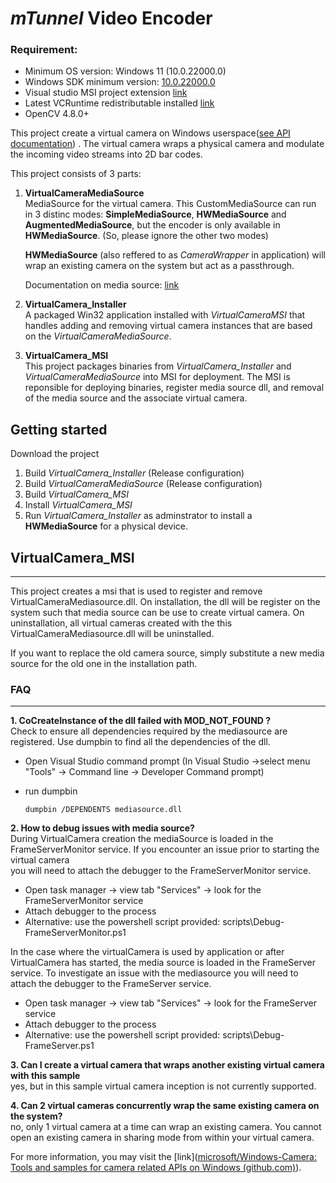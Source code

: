 # *mTunnel* Video Encoder

### Requirement:

- Minimum OS version: Windows 11 (10.0.22000.0)
- Windows SDK minimum version: [10.0.22000.0](https://developer.microsoft.com/en-us/windows/downloads/windows-sdk/)
- Visual studio MSI project extension [link](https://marketplace.visualstudio.com/items?itemName=visualstudioclient.MicrosoftVisualStudio2017InstallerProjects)
- Latest VCRuntime redistributable installed [link](https://docs.microsoft.com/en-us/cpp/windows/latest-supported-vc-redist)
- OpenCV 4.8.0+

This project create a virtual camera on Windows userspace([see API documentation](https://docs.microsoft.com/en-us/windows/win32/api/mfvirtualcamera/)) . The virtual camera wraps a physical camera and modulate the incoming video streams into 2D bar codes.

 This project consists of 3 parts:

1. **VirtualCameraMediaSource** <br>
   MediaSource for the virtual camera. This CustomMediaSource can run in 3 distinc modes: **SimpleMediaSource**, **HWMediaSource** and **AugmentedMediaSource**, but the encoder is only available in **HWMediaSource**. (So, please ignore the other two modes)
   
   **HWMediaSource** (also reffered to as *CameraWrapper* in application) will wrap an existing camera on the system but act as a passthrough.
   
   Documentation on media source: [link](https://docs.microsoft.com/en-us/windows-hardware/drivers/stream/frame-server-custom-media-source#custom-media-source-dll)

2. **VirtualCamera_Installer** <br>
   A packaged Win32 application installed with *VirtualCameraMSI* that handles adding and removing virtual camera instances that are based on the *VirtualCameraMediaSource*.

3. **VirtualCamera_MSI** <br>
   This project packages binaries from *VirtualCamera_Installer* and *VirtualCameraMediaSource* into MSI for deployment.
   The MSI is reponsible for deploying binaries, register media source dll, and removal of the media source and the associate virtual camera.

## Getting started

Download the project 

1. Build *VirtualCamera_Installer* (Release configuration)
2. Build *VirtualCameraMediaSource* (Release configuration)
3. Build *VirtualCamera_MSI*
4. Install *VirtualCamera_MSI*
5. Run *VirtualCamera_Installer* as adminstrator to install a **HWMediaSource** for a physical device.

## VirtualCamera_MSI

----

This project creates a msi that is used to register and remove VirtualCameraMediasource.dll.  On installation, the dll will be register on the system such that media source can be use to create virtual camera. On uninstallation, all virtual cameras created with the this VirtualCameraMediasource.dll will be uninstalled.

If you want to replace the old camera source, simply substitute a new media source for the old one in the installation path.

### FAQ

----

<b> 1. CoCreateInstance of the dll failed with MOD_NOT_FOUND ?</b> <br/>
Check to ensure all dependencies required by the mediasource are registered.  Use dumpbin to find all the dependencies of the dll.

* Open Visual Studio command prompt (In Visual Studio ->select menu "Tools" -> Command line -> Developer Command prompt)

* run dumpbin 
  
  ```
  dumpbin /DEPENDENTS mediasource.dll
  ```

<b> 2. How to debug issues with media source? </b> <br/>
During VirtualCamera creation the mediaSource is loaded in the FrameServerMonitor service.  If you encounter an issue prior to starting the virtual camera <br/>
you will need to attach the debugger to the FrameServerMonitor service.

* Open task manager -> view tab "Services" -> look for the FrameServerMonitor service
* Attach debugger to the process
* Alternative: use the powershell script provided: scripts\Debug-FrameServerMonitor.ps1 

In the case where  the virtualCamera is used by application or after VirtualCamera has started, the media source is loaded in the FrameServer service. To investigate an issue with the mediasource you will need to attach the debugger to the FrameServer service.

* Open task manager -> view tab "Services" -> look for the FrameServer service 
* Attach debugger to the process
* Alternative: use the powershell script provided: scripts\Debug-FrameServer.ps1

<b> 3. Can I create a virtual camera that wraps another existing virtual camera with this sample </b><br/>yes, but in this sample virtual camera inception is not currently supported.

<b> 4. Can 2 virtual cameras concurrently wrap the same existing camera on the system? </b><br/>
no, only 1 virtual camera at a time can wrap an existing camera. You cannot open an existing camera in sharing mode from within your virtual camera.

For more information, you may visit the [link]([microsoft/Windows-Camera: Tools and samples for camera related APIs on Windows (github.com)](https://github.com/microsoft/Windows-Camera)).
